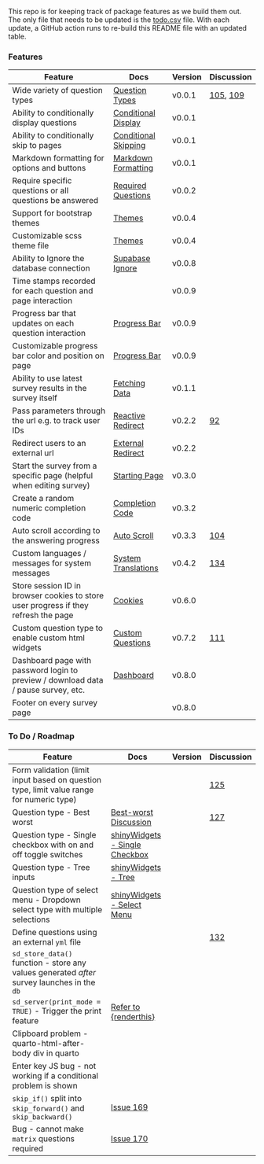 
<!-- README.md is generated from README.Rmd. Please edit this file -->

This repo is for keeping track of package features as we build them out.
The only file that needs to be updated is the
[todo.csv](https://github.com/surveydown-dev/todo/blob/main/todo.csv)
file. With each update, a GitHub action runs to re-build this README
file with an updated table.

### Features

| Feature | Docs | Version | Discussion |
|----|----|----|----|
| Wide variety of question types | [Question Types](https://surveydown.org/manuals/question-types) | v0.0.1 | [105](https://github.com/orgs/surveydown-dev/discussions/105), [109](https://github.com/orgs/surveydown-dev/discussions/109) |
| Ability to conditionally display questions | [Conditional Display](https://surveydown.org/manuals/conditional-control#conditional-display) | v0.0.1 |  |
| Ability to conditionally skip to pages | [Conditional Skipping](https://surveydown.org/manuals/conditional-control#conditional-skipping) | v0.0.1 |  |
| Markdown formatting for options and buttons | [Markdown Formatting](https://surveydown.org/manuals/question-formatting#markdown-formatting) | v0.0.1 |  |
| Require specific questions or all questions be answered | [Required Questions](https://surveydown.org/manuals/server-options#required-questions) | v0.0.2 |  |
| Support for bootstrap themes | [Themes](https://surveydown.org/manuals/survey-components#changing-the-look-and-feel) | v0.0.4 |  |
| Customizable scss theme file | [Themes](https://surveydown.org/manuals/survey-components#changing-the-look-and-feel) | v0.0.4 |  |
| Ability to Ignore the database connection | [Supabase Ignore](https://surveydown.org/manuals/store-data#ignoring-the-supabase-connection) | v0.0.8 |  |
| Time stamps recorded for each question and page interaction |  | v0.0.9 |  |
| Progress bar that updates on each question interaction | [Progress Bar](https://surveydown.org/manuals/survey-components#progress-bar) | v0.0.9 |  |
| Customizable progress bar color and position on page | [Progress Bar](https://surveydown.org/manuals/survey-components#progress-bar) | v0.0.9 |  |
| Ability to use latest survey results in the survey itself | [Fetching Data](https://surveydown.org/manuals/fetch-data#reactive-fetching) | v0.1.1 |  |
| Pass parameters through the url e.g. to track user IDs | [Reactive Redirect](https://surveydown.org/manuals/redirect#reactive-redirect) | v0.2.2 | [92](https://github.com/orgs/surveydown-dev/discussions/92) |
| Redirect users to an external url | [External Redirect](https://surveydown.org/manuals/redirect) | v0.2.2 |  |
| Start the survey from a specific page (helpful when editing survey) | [Starting Page](https://surveydown.org/manuals/server-options#starting-page) | v0.3.0 |  |
| Create a random numeric completion code | [Completion Code](https://surveydown.org/manuals/reactivity#displaying-stored-values-e.g.-a-completion-code) | v0.3.2 |  |
| Auto scroll according to the answering progress | [Auto Scroll](https://surveydown.org/manuals/server-options#auto-scroll) | v0.3.3 | [104](https://github.com/surveydown-dev/surveydown/issues/104) |
| Custom languages / messages for system messages | [System Translations](https://surveydown.org/manuals/system-translations) | v0.4.2 | [134](https://github.com/orgs/surveydown-dev/discussions/134) |
| Store session ID in browser cookies to store user progress if they refresh the page | [Cookies](https://surveydown.org/manuals/server-options#cookie) | v0.6.0 |  |
| Custom question type to enable custom html widgets | [Custom Questions](https://surveydown.org/manuals/custom-questions) | v0.7.2 | [111](https://github.com/orgs/surveydown-dev/discussions/111) |
| Dashboard page with password login to preview / download data / pause survey, etc. | [Dashboard](https://surveydown.org/manuals/dashboard) | v0.8.0 |  |
| Footer on every survey page |  | v0.8.0 |  |

### To Do / Roadmap

| Feature | Docs | Version | Discussion |
|----|----|----|----|
| Form validation (limit input based on question type, limit value range for numeric type) |  |  | [125](https://github.com/orgs/surveydown-dev/discussions/125) |
| Question type - Best worst | [Best-worst Discussion](https://github.com/orgs/surveydown-dev/discussions/127) |  | [127](https://github.com/orgs/surveydown-dev/discussions/127) |
| Question type - Single checkbox with on and off toggle switches | [shinyWidgets - Single Checkbox](https://github.com/dreamRs/shinyWidgets?tab=readme-ov-file#single-checkbox) |  |  |
| Question type - Tree inputs | [shinyWidgets - Tree](https://github.com/dreamRs/shinyWidgets?tab=readme-ov-file#tree) |  |  |
| Question type of select menu - Dropdown select type with multiple selections | [shinyWidgets - Select Menu](https://github.com/dreamRs/shinyWidgets?tab=readme-ov-file#select-menu) |  |  |
| Define questions using an external `yml` file |  |  | [132](https://github.com/orgs/surveydown-dev/discussions/132) |
| `sd_store_data()` function - store any values generated *after* survey launches in the `db` |  |  |  |
| `sd_server(print_mode = TRUE)` - Trigger the print feature | [Refer to {renderthis}](https://github.com/jhelvy/renderthis/blob/main/R/pdf.R) |  |  |
| Clipboard problem - quarto-html-after-body div in quarto |  |  |  |
| Enter key JS bug - not working if a conditional problem is shown |  |  |  |
| `skip_if()` split into `skip_forward()` and `skip_backward()` | [Issue 169](https://github.com/surveydown-dev/surveydown/issues/169#issuecomment-2611211412) |  |  |
| Bug - cannot make `matrix` questions required | [Issue 170](https://github.com/surveydown-dev/surveydown/issues/170#issuecomment-2621673999) |  |  |
